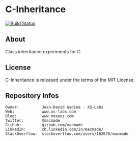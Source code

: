 C-Inheritance
=============

[![Build Status](https://img.shields.io/travis/macmade/C-Inheritance.svg?branch=master&style=flat)](https://travis-ci.org/macmade/C-Inheritance)

About
-----

Class inheritance experiments for C.

License
-------

C-Inheritance is released under the terms of the MIT License.

Repository Infos
----------------

    Owner:			Jean-David Gadina - XS-Labs
    Web:			www.xs-labs.com
    Blog:			www.noxeos.com
    Twitter:		@macmade
    GitHub:			github.com/macmade
    LinkedIn:		ch.linkedin.com/in/macmade/
    StackOverflow:	stackoverflow.com/users/182676/macmade
